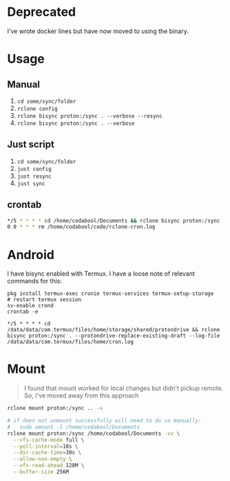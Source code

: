 # Deprecated
I've wrote docker lines but have now moved to using the binary.

# Usage
## Manual
1. `cd some/sync/folder`
2. `rclone config`
3. `rclone bisync proton:/sync . --verbose --resync`
4. `rclone bisync proton:/sync . --verbose`

## Just script
1. `cd some/sync/folder`
2. `just config`
3. `just resync`
4. `just sync`

## crontab
```sh
*/5 * * * * cd /home/codabool/Documents && rclone bisync proton:/sync . --protondrive-replace-existing-draft --log-file /home/codabool/code/cron.log
0 0 * * * rm /home/codabool/code/rclone-cron.log
```
# Android
I have bisync enabled with Termux. I have a loose note of relevant commands for this:

```
pkg install termux-exec cronie termux-services termux-setup-storage
# restart termux session
sv-enable crond
crontab -e

*/5 * * * * cd /data/data/com.termux/files/home/storage/shared/protondrive && rclone bisync proton:/sync . --protondrive-replace-existing-draft --log-file /data/data/com.termux/files/home/cron.log
```

# Mount
> I found that mount worked for local changes but didn't pickup remote. So, I've moved away from this approach
```sh
rclone mount proton:/sync .. -v

# if does not unmount successfully will need to do so manually:
#   sudo umount -l /home/codabool/Documents
rclone mount proton:/sync /home/codabool/Documents -vv \
  --vfs-cache-mode full \
  --poll-interval=10s \
  --dir-cache-time=30s \
  --allow-non-empty \
  --vfs-read-ahead 128M \
  --buffer-size 256M
```
